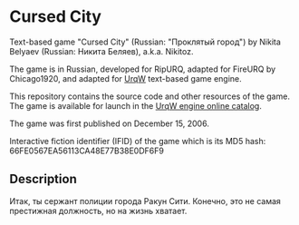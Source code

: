 # Cursed City

Text-based game "Cursed City" (Russian: "Проклятый город") by Nikita Belyaev (Russian: Никита Беляев), a.k.a. Nikitoz.

The game is in Russian, developed for RipURQ, adapted for FireURQ by Chicago1920, and adapted for [UrqW](https://github.com/urqw/UrqW) text-based game engine.

This repository contains the source code and other resources of the game. The game is available for launch in the [UrqW engine online catalog](https://urqw.github.io/UrqW/#cursed_city).

The game was first published on December 15, 2006.

Interactive fiction identifier (IFID) of the game which is its MD5 hash: 66FE0567EA56113CA48E77B38E0DF6F9

## Description

Итак, ты сержант полиции города Ракун Сити. Конечно, это не самая престижная должность, но на жизнь хватает.
